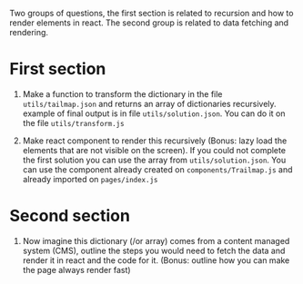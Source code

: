 Two groups of questions, the first section is related to recursion and how to render elements in react. The second group is related to data fetching and rendering.

# First section

1. Make a function to transform the dictionary in the file `utils/tailmap.json` and returns an array of dictionaries recursively. example of final output is in file `utils/solution.json`. You can do it on the file `utils/transform.js`

2. Make react component to render this recursively (Bonus: lazy load the elements that are not visible on the screen). If you could not complete the first solution you can use the array from `utils/solution.json`. You can use the component already created on `components/Trailmap.js` and already imported on `pages/index.js`

# Second section

1. Now imagine this dictionary (/or array) comes from a content managed system (CMS), outline the steps you would need to fetch the data and render it in react and the code for it. (Bonus: outline how you can make the page always render fast)
